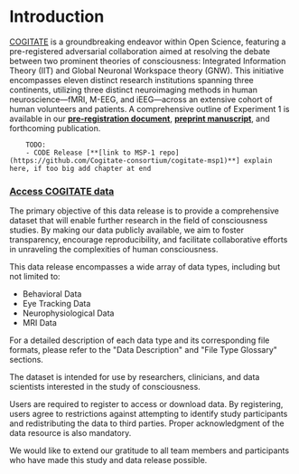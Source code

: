 # Introduction

[COGITATE](https://www.arc-cogitate.com/) is a groundbreaking endeavor within Open Science, featuring a pre-registered adversarial collaboration aimed at resolving the debate between two prominent theories of consciousness: Integrated Information Theory (IIT) and Global Neuronal Workspace theory (GNW). This initiative encompasses eleven distinct research institutions spanning three continents, utilizing three distinct neuroimaging methods in human neuroscience—fMRI, M-EEG, and iEEG—across an extensive cohort of human volunteers and patients. A comprehensive outline of Experiment 1 is available in our **[pre-registration document](https://osf.io/gm3vd)**, **[preprint manuscript](https://www.biorxiv.org/content/10.1101/2023.06.23.546249v2)**, and forthcoming publication.

        TODO:
        - CODE Release [**[link to MSP-1 repo](https://github.com/Cogitate-consortium/cogitate-msp1)**] explain here, if too big add chapter at end

### **[Access COGITATE data](/docs/07_access.md)**

The primary objective of this data release is to provide a comprehensive dataset that will enable further research in the field of consciousness studies. By making our data publicly available, we aim to foster transparency, encourage reproducibility, and facilitate collaborative efforts in unraveling the complexities of human consciousness.

This data release encompasses a wide array of data types, including but not limited to:



* Behavioral Data
* Eye Tracking Data
* Neurophysiological Data
* MRI Data

For a detailed description of each data type and its corresponding file formats, please refer to the "Data Description" and "File Type Glossary" sections. 

The dataset is intended for use by researchers, clinicians, and data scientists interested in the study of consciousness.

Users are required to register to access or download data. By registering, users agree to restrictions against attempting to identify study participants and redistributing the data to third parties. Proper acknowledgment of the data resource is also mandatory.

We would like to extend our gratitude to all team members and participants who have made this study and data release possible.